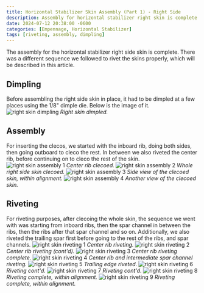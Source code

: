 ```yaml
---
title: Horizontal Stabilizer Skin Assembly (Part 1) - Right Side
description: Assembly for horizontal stabilizer right skin is complete.
date: 2024-07-12 20:38:00 -0600
categories: [Empennage, Horizontal Stabilizer]
tags: [riveting, assembly, dimpling]
---
```


The assembly for the horizontal stabilizer right side skin is complete. There was a different sequence we followed to rivet the skins properly, which will be described in this article.

## Dimpling
Before assembling the right side skin in place, it had to be dimpled at a few places using the 1/8" dimple die. Below is the image of it.
![right skin dimpling](/assets/img/posts/empennage/horizontal_stabilizer/right-skin-dimple-1.jpg)
_Right skin dimpled._

## Assembly
For inserting the clecos, we started with the inboard rib, doing both sides, then going outboard to cleco the rest. In between we also riveted the center rib, before continuing on to cleco the rest of the skin.
![right skin assembly 1](/assets/img/posts/empennage/horizontal_stabilizer/right-skin-assembly-1.jpg)
_Center rib clecoed._
![right skin assembly 2](/assets/img/posts/empennage/horizontal_stabilizer/right-skin-assembly-2.jpg)
_Whole right side skin clecoed._
![right skin assembly 3](/assets/img/posts/empennage/horizontal_stabilizer/right-skin-assembly-3.jpg)
_Side view of the clecoed skin, within alignment._
![right skin assembly 4](/assets/img/posts/empennage/horizontal_stabilizer/right-skin-assembly-4.jpg)
_Another view of the clecoed skin._

## Riveting
For riveting purposes, after clecoing the whole skin, the sequence we went with was starting from inboard ribs, then the spar channel in between the ribs, then the ribs after that spar channel and so on. Additionally, we also riveted the trailing spar first before going to the rest of the ribs, and spar channels.
![right skin riveting 1](/assets/img/posts/empennage/horizontal_stabilizer/right-skin-riveting-1.jpg)
_Center rib riveting._
![right skin riveting 2](/assets/img/posts/empennage/horizontal_stabilizer/right-skin-riveting-2.jpg)
_Center rib riveting (cont'd)._
![right skin riveting 3](/assets/img/posts/empennage/horizontal_stabilizer/right-skin-riveting-3.jpg)
_Center rib riveting complete._
![right skin riveting 4](/assets/img/posts/empennage/horizontal_stabilizer/right-skin-riveting-4.jpg)
_Center rib and intermediate spar channel riveting._
![right skin riveting 5](/assets/img/posts/empennage/horizontal_stabilizer/right-skin-riveting-5.jpg)
_Trailing edge riveted._
![right skin riveting 6](/assets/img/posts/empennage/horizontal_stabilizer/right-skin-riveting-6.jpg)
_Riveting cont'd._
![right skin riveting 7](/assets/img/posts/empennage/horizontal_stabilizer/right-skin-riveting-7.jpg)
_Riveting cont'd._
![right skin riveting 8](/assets/img/posts/empennage/horizontal_stabilizer/right-skin-riveting-8.jpg)
_Riveting complete, within alignment._
![right skin riveting 9](/assets/img/posts/empennage/horizontal_stabilizer/right-skin-riveting-9.jpg)
_Riveting complete, within alignment._
